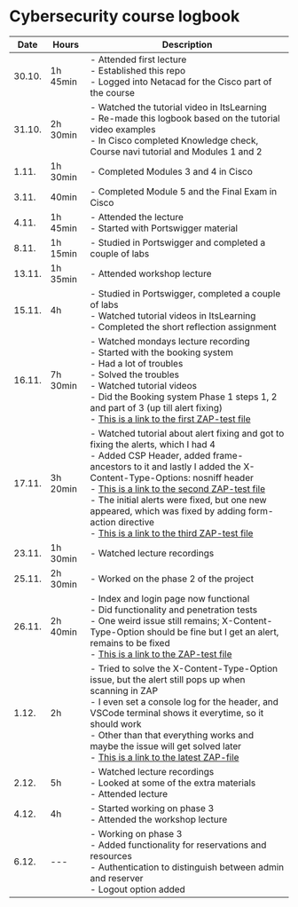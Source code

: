 # Cybersecurity course logbook

| Date |Hours | Description |
| --- | --- |--- |
| 30.10. |  1h 45min |- Attended first lecture <br /> - Established this repo <br /> - Logged into Netacad for the Cisco part of the course |
| 31.10. |  2h 30min |- Watched the tutorial video in ItsLearning <br /> - Re-made this logbook based on the tutorial video examples <br /> - In Cisco completed Knowledge check, Course navi tutorial and Modules 1 and 2  |
| 1.11. |   1h 30min| - Completed Modules 3 and 4 in Cisco|
|  3.11. |   40min | - Completed Module 5 and the Final Exam in Cisco |
|  4.11. |   1h 45min| - Attended the lecture <br /> - Started with Portswigger material|
|  8.11. |   1h 15min | - Studied in Portswigger and completed a couple of labs|
|  13.11. |   1h 35min | - Attended workshop lecture |
|  15.11. |   4h | - Studied in Portswigger, completed a couple of labs <br /> - Watched tutorial videos in ItsLearning <br /> - Completed the short reflection assignment |
| 16.11. |   7h 30min | - Watched mondays lecture recording <br/> - Started with the booking system <br/> - Had a lot of troubles<br/> - Solved the troubles<br/> - Watched tutorial videos<br/> - Did the Booking system Phase 1 steps 1, 2 and part of 3 (up till alert fixing) <br/> -  <a href=https://github.com/satukauppinen/cybersecurity/blob/main/Registration_page_first_round.md>This is a link to the first ZAP-test file </a> | 
|  17.11. |   3h 20min | - Watched tutorial about alert fixing and got to fixing the alerts, which I had 4 <br/> - Added CSP Header, added frame-ancestors to it and lastly I added the X-Content-Type-Options: nosniff header<br/> - <a href=https://github.com/satukauppinen/cybersecurity/blob/main/Second_report_fixes_made.md>This is a link to the second ZAP-test file </a> <br/> - The initial alerts were fixed, but one new appeared, which was fixed by adding form-action directive <br/> - <a href=https://github.com/satukauppinen/cybersecurity/blob/main/Third_report_all_alerts_fixed.md>This is a link to the third ZAP-test file </a>|
|  23.11. |   1h 30min | - Watched lecture recordings |
|  25.11. |   2h 30min | - Worked on the phase 2 of the project |
|  26.11. |   2h 40min | - Index and login page now functional <br/> - Did functionality and penetration tests<br/> - One weird issue still remains; X-Content-Type-Option should be fine but I get an alert, remains to be fixed<br/> - <a href=https://github.com/satukauppinen/cybersecurity/blob/main/index_login_reg_first_test.md>This is a link to the ZAP-test file </a> |
|  1.12. |   2h | - Tried to solve the X-Content-Type-Option issue, but the alert still pops up when scanning in ZAP<br/> - I even set a console log for the header, and VSCode terminal shows it everytime, so it should work<br/> - Other than that everything works and maybe the issue will get solved later<br/> - <a href=https://github.com/satukauppinen/cybersecurity/blob/main/second_report_second_phase.md>This is a link to the latest ZAP-file </a>|
| 2.12. | 5h | - Watched lecture recordings<br/> - Looked at some of the extra materials<br/> - Attended lecture |
| 4.12. | 4h| - Started working on phase 3<br/> - Attended the workshop lecture |
| 6.12. | --- | - Working on phase 3<br/> - Added functionality for reservations and resources<br/> - Authentication to distinguish between admin and reserver<br/> - Logout option added<br/> |
